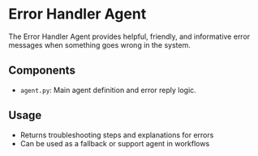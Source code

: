 # Error Handler Agent

The Error Handler Agent provides helpful, friendly, and informative error messages when something goes wrong in the system.

## Components
- `agent.py`: Main agent definition and error reply logic.

## Usage
- Returns troubleshooting steps and explanations for errors
- Can be used as a fallback or support agent in workflows 